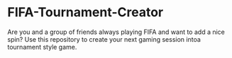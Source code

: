 # FIFA-Tournament-Creator
Are you and a group of friends always playing FIFA and want to add a nice spin? Use this repository to create your next gaming session intoa tournament style game.
